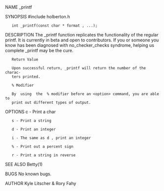 NAME
        _printf 

SYNOPSIS
       #include holberton.h

       int _printf(const char * format , ...);
       
DESCRIPTION
       The  _printf  function  replicates  the  functionality  of the regular
       printf. It is currently in beta and open to contributors.  If  you  or
       someone  you  know has been diagnosed with no_checker_checks syndrome,
       helping us complete _printf may be the cure.

       Return Value

       Upon successful return, _printf will return the number of the  charac‐
       ters printed.

       % Modifier

       By  using  the  % modifier before an <option> command, you are able to
       print out different types of output.

OPTIONS
       c - Print a char

       s - Print a string

       d - Print an integer

       i - The same as d , print an integer

       % - Print out a percent sign

       r - Print a string in reverse

SEE ALSO
        Betty(1)

BUGS
       No known bugs.

AUTHOR
       Kyle Litscher & Rory Fahy
